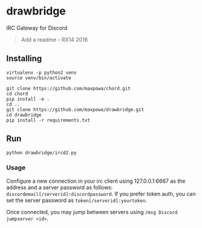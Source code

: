 # drawbridge
IRC Gateway for Discord

> Add a readme - RX14 2016

## Installing
```
virtualenv -p python2 venv
source venv/bin/activate

git clone https://github.com/maxpowa/chord.git
cd chord
pip install -e .
cd ..
git clone https://github.com/maxpowa/drawbridge.git
cd drawbridge
pip install -r requirements.txt
```

## Run
`python drawbridge/ircd2.py`

### Usage
Configure a new connection in your irc client using 127.0.0.1:6667 as the address and a server password as follows: `discordemail[/serverid]:discordpassword`. If you prefer token auth, you can set the server password as `token[/serverid]:yourtoken`.

Once connected, you may jump between servers using `/msg Discord jumpserver <id>`.
